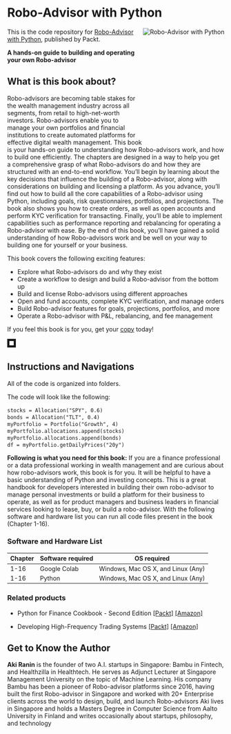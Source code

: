 # Robo-Advisor with Python	

<a href="https://www.amazon.in/Robo-Advisor-Python-Hands-Operate-Robo-advisor-ebook/dp/B0BNNTXR9P/ref=sr_1_1?crid=ZS2Z48YPUPH2&keywords=robo+advisor+with+python&qid=1677481036&sprefix=robo+advisor+with+python%2Caps%2C217&sr=8-1"><img src="https://m.media-amazon.com/images/I/31r0fxiH71L.jpg" alt="Robo-Advisor with Python" height="256px" align="right"></a>

This is the code repository for [Robo-Advisor with Python](https://www.amazon.in/Robo-Advisor-Python-Hands-Operate-Robo-advisor-ebook/dp/B0BNNTXR9P/ref=sr_1_1?crid=ZS2Z48YPUPH2&keywords=robo+advisor+with+python&qid=1677481036&sprefix=robo+advisor+with+python%2Caps%2C217&sr=8-1), published by Packt.

**A hands-on guide to building and operating your own Robo-advisor**

## What is this book about?
Robo-advisors are becoming table stakes for the wealth management industry across all segments, from retail to high-net-worth investors. Robo-advisors enable you to manage your own portfolios and financial institutions to create automated platforms for effective digital wealth management. This book is your hands-on guide to understanding how Robo-advisors work, and how to build one efficiently. The chapters are designed in a way to help you get a comprehensive grasp of what Robo-advisors do and how they are structured with an end-to-end workflow.
You’ll begin by learning about the key decisions that influence the building of a Robo-advisor, along with considerations on building and licensing a platform. As you advance, you’ll find out how to build all the core capabilities of a Robo-advisor using Python, including goals, risk questionnaires, portfolios, and projections. The book also shows you how to create orders, as well as open accounts and perform KYC verification for transacting. Finally, you’ll be able to implement capabilities such as performance reporting and rebalancing for operating a Robo-advisor with ease.
By the end of this book, you’ll have gained a solid understanding of how Robo-advisors work and be well on your way to building one for yourself or your business.

This book covers the following exciting features: 
* Explore what Robo-advisors do and why they exist
* Create a workflow to design and build a Robo-advisor from the bottom up
* Build and license Robo-advisors using different approaches
* Open and fund accounts, complete KYC verification, and manage orders
* Build Robo-advisor features for goals, projections, portfolios, and more
* Operate a Robo-advisor with P&L, rebalancing, and fee management

If you feel this book is for you, get your [copy](https://www.amazon.com/dp/1801819696) today!

<a href="https://www.packtpub.com/?utm_source=github&utm_medium=banner&utm_campaign=GitHubBanner"><img src="https://raw.githubusercontent.com/PacktPublishing/GitHub/master/GitHub.png" alt="https://www.packtpub.com/" border="5" /></a>

## Instructions and Navigations
All of the code is organized into folders.

The code will look like the following:
```
stocks = Allocation("SPY", 0.6)
bonds = Allocation("TLT", 0.4)
myPortfolio = Portfolio("Growth", 4)
myPortfolio.allocations.append(stocks)
myPortfolio.allocations.append(bonds)
df = myPortfolio.getDailyPrices("20y")
```

**Following is what you need for this book:**
If you are a finance professional or a data professional working in wealth management and are curious about how robo-advisors work, this book is for you. It will be helpful to have a basic understanding of Python and investing concepts. This is a great handbook for developers interested in building their own robo-advisor to manage personal investments or build a platform for their business to operate, as well as for product managers and business leaders in financial services looking to lease, buy, or build a robo-advisor.	
With the following software and hardware list you can run all code files present in the book (Chapter 1-16).

### Software and Hardware List

| Chapter  | Software required                                                                    | OS required                        |
| -------- | -------------------------------------------------------------------------------------| -----------------------------------|
|   1-16   |   	Google Colab    	                                      		                  	  | Windows, Mac OS X, and Linux (Any) |
|   1-16   |   	Python																				                                    | Windows, Mac OS X, and Linux (Any) |

### Related products 
* Python for Finance Cookbook - Second Edition [[Packt]](https://www.packtpub.com/product/python-for-finance-cookbook-second-edition/9781803243191) [[Amazon]](https://www.amazon.com/dp/1803243198)

* Developing High-Frequency Trading Systems [[Packt]](https://www.packtpub.com/product/developing-high-frequency-trading-systems/9781803242811?_ga=2.158598970.1649601379.1677480968-1347501151.1654864057) [[Amazon]](https://www.amazon.com/dp/1803242817)

## Get to Know the Author
**Aki Ranin** is the founder of two A.I. startups in Singapore: Bambu in Fintech, and Healthzilla in Healthtech. He serves as Adjunct Lecturer at Singapore Management University on the topic of Machine Learning. His company Bambu has been a pioneer of Robo-advisor platforms since 2016, having built the first Robo-advisor in Singapore and worked with 20+ Enterprise clients across the world to design, build, and launch Robo-advisors
Aki lives in Singapore and holds a Masters Degree in Computer Science from Aalto University in Finland and writes occasionally about startups, philosophy, and technology
